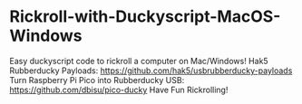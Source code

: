 # Rickroll-with-Duckyscript-MacOS-Windows
Easy duckyscript code to rickroll a computer on Mac/Windows!
Hak5 Rubberducky Payloads: https://github.com/hak5/usbrubberducky-payloads
Turn Raspberry Pi Pico into Rubberducky USB: https://github.com/dbisu/pico-ducky
Have Fun Rickrolling!
